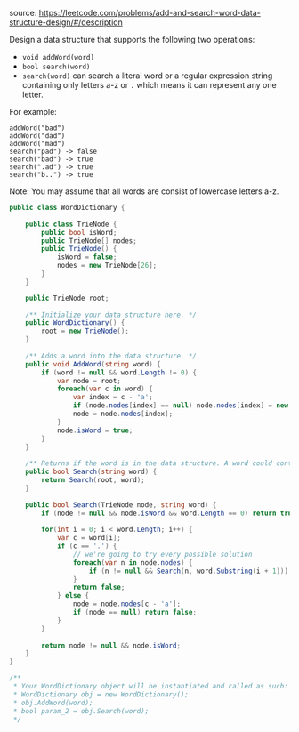 source: https://leetcode.com/problems/add-and-search-word-data-structure-design/#/description

Design a data structure that supports the following two operations:

* `void addWord(word)`
* `bool search(word)`
* `search(word)` can search a literal word or a regular expression string containing only letters a-z or `.` which means it can represent any one letter.

For example:
```
addWord("bad")
addWord("dad")
addWord("mad")
search("pad") -> false
search("bad") -> true
search(".ad") -> true
search("b..") -> true
```

Note: You may assume that all words are consist of lowercase letters a-z.

```c#
public class WordDictionary {
    
    public class TrieNode {
        public bool isWord;
        public TrieNode[] nodes;
        public TrieNode() {
            isWord = false;
            nodes = new TrieNode[26];
        }
    }

    public TrieNode root;
    
    /** Initialize your data structure here. */
    public WordDictionary() {
        root = new TrieNode();
    }
    
    /** Adds a word into the data structure. */
    public void AddWord(string word) {
        if (word != null && word.Length != 0) {
            var node = root;
            foreach(var c in word) {
                var index = c - 'a';
                if (node.nodes[index] == null) node.nodes[index] = new TrieNode();
                node = node.nodes[index];
            }
            node.isWord = true;
        }
    }
    
    /** Returns if the word is in the data structure. A word could contain the dot character '.' to represent any one letter. */
    public bool Search(string word) {
        return Search(root, word);
    }
    
    public bool Search(TrieNode node, string word) {
        if (node != null && node.isWord && word.Length == 0) return true;
        
        for(int i = 0; i < word.Length; i++) {
            var c = word[i];
            if (c == '.') {
                // we're going to try every possible solution
                foreach(var n in node.nodes) {
                    if (n != null && Search(n, word.Substring(i + 1))) return true;
                }
                return false;
            } else {
                node = node.nodes[c - 'a'];
                if (node == null) return false;
            }
        }
        
        return node != null && node.isWord;
    }
}

/**
 * Your WordDictionary object will be instantiated and called as such:
 * WordDictionary obj = new WordDictionary();
 * obj.AddWord(word);
 * bool param_2 = obj.Search(word);
 */

```
